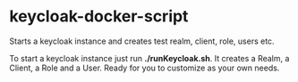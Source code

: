 # keycloak-docker-script
Starts a keycloak instance and creates test realm, client, role, users etc.

To start a keycloak instance just run **./runKeycloak.sh**. It creates a Realm, a Client, a Role and a User. 
Ready for you to customize as your own needs.
